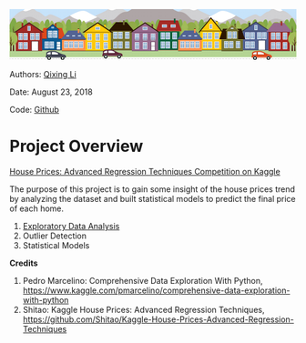 ![](images/housesbanner.png)

Authors: [Qixing Li](https://qixing810.github.io/)

Date: August 23, 2018

Code: [Github](https://github.com/qixing810/House-Prices-Advanced-Regression-Techniques) 

# Project Overview
[House Prices: Advanced Regression Techniques Competition on Kaggle](https://www.kaggle.com/c/house-prices-advanced-regression-techniques)

The purpose of this project is to gain some insight of the house prices trend by analyzing the dataset and built statistical models to predict the final price of each home. 


1. [Exploratory Data Analysis](html/eda.html)
2. Outlier Detection
3. Statistical Models




**Credits**

1. Pedro Marcelino: Comprehensive Data Exploration With Python, 
https://www.kaggle.com/pmarcelino/comprehensive-data-exploration-with-python
2. Shitao: Kaggle House Prices: Advanced Regression Techniques, 
https://github.com/Shitao/Kaggle-House-Prices-Advanced-Regression-Techniques